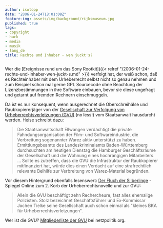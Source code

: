 ```yaml
---
author: isotopp
date: "2006-01-24T18:01:08Z"
feature-img: assets/img/background/rijksmuseum.jpg
published: true
tags:
- copyright
- hack
- media
- musik
- lang_de
title: Rechte und Inhaber - wen juckt's?
---
```


Wer die 
[Ereignisse rund um das Sony Rootkit]({{< relref "/2006-01-24-rechte-und-inhaber-wen-juckt-s.md" >}})
verfolgt hat, der weiß schon, daß es Rechteinhaber mit dem Urheberrecht selbst nicht so genau nehmen und zum Beispiel schon mal gerne GPL Sourcecode ohne Beachtung der Lizenzbestimmungen in ihre Software einbauen, bevor sie diese ungefragt und getarnt auf fremden Rechnern einschmuggeln.

Da ist es nur konsequent, wenn ausgerechnet die Oberschreihälse und Raubkopiererjäger von der 
[Gesellschaft zur Verfolgung von Urheberrechtsverletzungen (GVU)](http://www.heise.de/newsticker/meldung/68760)
(no less!) vom Staatsanwalt hausdurcht werden. 
Heise schreibt dazu:

> Die Staatsanwaltschaft Ellwangen verdächtigt die private Fahndungsorganisation der Film- und Softwareindustrie, die Verbreitung sogenannter Warez aktiv unterstützt zu haben.
> Ermittlungsbeamte des Landeskriminalamts Baden-Württemberg durchsuchten am heutigen Dienstag die Hamburger Geschäftsräume der Gesellschaft und die Wohnung eines hochrangigen Mitarbeiters. ...
> Sollte es zutreffen, dass die GVU die Infrastruktur der Raubkopierer mitfinanziert hat, würde dies einen Verdacht auf eine strafrechtlich relevante Beihilfe zur Verbreitung von Warez-Material begründen.
 
Vor diesem Hintergrund ebenfalls lesenswert: 
[Der Fluch der Silberlinge](http://www.spiegel.de/spiegel/0,1518,396497,00.html) - 
Spiegel Online zum 2. Korb der Urheberrechtsnovelle und zur GVU: 

> Allein die GVU beschäftigt zehn Rechercheure, fast alles ehemalige Polizisten. 
> Stolz bezeichnet Geschäftsführer und Ex-Kommissar Jochen Tielke seine Gesellschaft auch schon einmal als "kleines BKA für Urheberrechtsverletzungen".

Wer ist die GVU? 
[Mitgliederliste der GVU](http://www.netzpolitik.org/2006/die-gvu-wurde-von-der-polizei-durchsucht/) 
bei netzpolitik.org.

